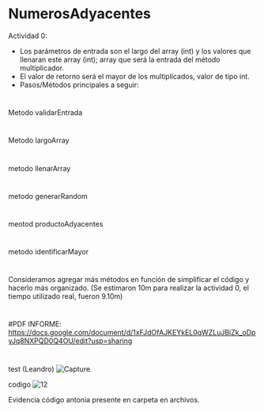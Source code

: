 # NumerosAdyacentes

Actividad 0:
- Los parámetros de entrada son el largo del array (int) y los valores que llenaran este array (int); array que será la entrada del método multiplicador.
- El valor de retorno será el mayor de los multiplicados, valor de tipo int.
- Pasos/Métodos principales a seguir:
#
Metodo validarEntrada
#
Metodo largoArray
#
metodo llenarArray
#
metodo generarRandom
#
meotod productoAdyacentes
#
metodo identificarMayor
#
Consideramos agregar más métodos en función de simplificar el código y hacerlo más organizado.
(Se estimaron 10m para realizar la actividad 0, el tiempo utilizado real, fueron 9.10m)
#
#PDF INFORME: https://docs.google.com/document/d/1xFJdOfAJKEYkEL0qWZLuJBiZk_oDpyJq8NXPQD0Q4OU/edit?usp=sharing
#
test (Leandro)
![Capture](https://github.com/Antix199/NumerosAdyacentes/assets/127903058/92928e1f-60c0-40b8-9589-e0e29fee4d5e)

codigo
![12](https://github.com/Antix199/NumerosAdyacentes/assets/127903058/d3d89edb-a0bd-49cd-855f-5240982983c0)

Evidencia código antonia presente en carpeta en archivos.
